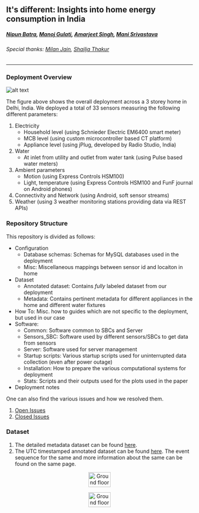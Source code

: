 ## It's different: Insights into home energy consumption in India
##### [Nipun Batra](http://www.nipunbatra.wordpress.com), [Manoj Gulati](http://www.manojgulati.wordpress.com), [Amarjeet Singh](http://www.iiitd.edu.in/~amarjeet/), [Mani Srivastava](http://nesl.ee.ucla.edu/people/mbs/)

###### Special thanks: [Milan Jain](http://milanjain.wordpress.com/), [Shailja Thakur](http://shailjathakur.wordpress.com/)


---

### Deployment Overview

![alt text](https://dl.dropboxusercontent.com/u/75845627/Deployment/overall_deployment.jpg "Deployment in Home I")

The figure above shows the overall deployment across a 3 storey home in Delhi, India. We deployed a total of 33 sensors measuring the following different parameters:

1. Electricity
   * Household level (using Schnieder Electric EM6400 smart meter)
   * MCB level (using custom microcontroller based CT platform)
   * Appliance level (using jPlug, developed by Radio Studio, India)
2. Water
   * At inlet from utility and outlet from water tank (using Pulse based water meters)
3. Ambient parameters
   * Motion (using Express Controls HSM100)
   * Light, temperature (using Express Controls HSM100 and FunF journal on Android phones)
4. Connectivity and Network (using Android, soft sensor streams)
5. Weather (using 3 weather monitoring stations providing data via REST APIs)

### Repository Structure

This repository is divided as follows:

* Configuration
   * Database schemas: Schemas for MySQL databases used in the deployment
   * Misc: Miscellaneous mappings between sensor id and locaiton in home
* Dataset
   * Annotated dataset: Contains *fully* labeled dataset from our deployment
   * Metadata: Contains pertinent metadata for different appliances in the home and different water fixtures
* How To: Misc. how to guides which are not specific to the deployment, but used in our case
* Software:
   * Common: Software common to SBCs and Server
   * Sensors_SBC: Software used by different sensors/SBCs to get data from sensors
   * Server: Software used for server management
   * Startup scripts: Various startup scripts used for uninterrupted data collection (even after power outage)
   * Installation: How to prepare the various computational systems for deployment
   * Stats: Scripts and their outputs used for the plots used in the paper
* Deployment notes

One can also find the various issues and how we resolved them.

1. [Open Issues](https://github.com/nipunreddevil/Home_Deployment/issues?state=open)
2. [Closed Issues](https://github.com/nipunreddevil/Home_Deployment/issues?page=1&state=closed)

### Dataset

1. The detailed metadata dataset can be found [here](https://github.com/nipunreddevil/Home_Deployment/wiki/Appliance-Metadata).
2. The UTC timestamped annotated dataset can be found [here](https://github.com/nipunreddevil/Home_Deployment/tree/master/dataset). The event sequence for the same and more information about the same can be found on the same page.

<p align="center">
  <img src="https://dl.dropboxusercontent.com/u/75845627/Deployment/iiit.jpg" alt="Ground floor labeling" width="60" height="40"/>
</p>
<p align="center">
  <img src="https://dl.dropboxusercontent.com/u/75845627/Deployment/ucla.png" alt="Ground floor labeling" width="60" height="40"/>
</p>

